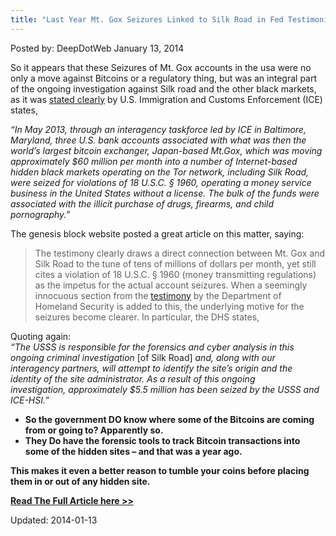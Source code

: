 ```yaml
---
title: "Last Year Mt. Gox Seizures Linked to Silk Road in Fed Testimonies"
---
```



Posted by: DeepDotWeb
<span>January 13, 2014</span>


<p dir="ltr">So it appears that these Seizures of Mt. Gox accounts in the usa were no only a move against Bitcoins or a regulatory thing, but was an integral part of the ongoing investigation against Silk road and the other black markets, as it was <a href="https://www.dhs.gov/news/2013/11/18/ice-statement-record-senate-committee-homeland-security-and-governmental-affairs" target="_blank">stated clearly</a> by U.S. Immigration and Customs Enforcement (ICE) states,</p>
<p><em>“In May 2013, through an interagency taskforce led by ICE in Baltimore, Maryland, three U.S. bank accounts associated with what was then the world’s largest bitcoin exchanger, Japan-based Mt.Gox, which was moving approximately $60 million per month into a number of Internet-based hidden black markets operating on the Tor network, including Silk Road, were seized for violations of 18 U.S.C. § 1960, operating a money service business in the United States without a license. The bulk of the funds were associated with the illicit purchase of drugs, firearms, and child pornography.”</em></p>
<p>The genesis block website posted a great article on this matter, saying:</p>
<blockquote><p>The testimony clearly draws a direct connection between Mt. Gox and Silk Road to the tune of tens of millions of dollars per month, yet still cites a violation of 18 U.S.C. § 1960 (money transmitting regulations) as the impetus for the actual account seizures. When a seemingly innocuous section from the <a href="http://www.scribd.com/doc/184579094/Virtual-Currency-Response-LettersFederal-Agencies-Respond-to-Homeland-Security-Committee-Questions-on-Digital-Currencies" target="_blank">testimony</a> by the Department of Homeland Security is added to this, the underlying motive for the seizures become clearer. In particular, the DHS states,</p></blockquote>
<p>Quoting again:<br/>
<em>“The USSS is responsible for the forensics and cyber analysis in this ongoing criminal investigation </em>[of Silk Road]<em> and, along with our interagency partners, will attempt to identify the site’s origin and the identity of the site administrator. As a result of this ongoing investigation, approximately $5.5 million has been seized by the USSS and ICE-HSI.”</em></p>
<ul>
<li><strong>So the government DO know where some of the Bitcoins are coming from or going to? Apparently so. </strong></li>
<li><strong>They Do have the forensic tools to track Bitcoin transactions into some of the hidden sites &#8211; and that was a year ago.</strong></li>
</ul>
<p><strong>This makes it even a better reason to tumble your coins before placing them in or out of any hidden site.</strong></p>
<p><strong><a href="http://thegenesisblock.com/mt-gox-seizures-linked-silk-road-fed-testimonies/" target="_blank">Read The Full Article here &gt;&gt;</a></strong></p>
</div>


Updated: 2014-01-13